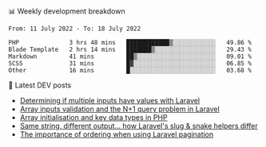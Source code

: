 📊 Weekly development breakdown
<!--START_SECTION:waka-->

```text
From: 11 July 2022 - To: 18 July 2022

PHP              3 hrs 48 mins   ████████████▒░░░░░░░░░░░░   49.86 %
Blade Template   2 hrs 14 mins   ███████▒░░░░░░░░░░░░░░░░░   29.43 %
Markdown         41 mins         ██▒░░░░░░░░░░░░░░░░░░░░░░   09.01 %
SCSS             31 mins         █▓░░░░░░░░░░░░░░░░░░░░░░░   06.85 %
Other            16 mins         █░░░░░░░░░░░░░░░░░░░░░░░░   03.68 %
```

<!--END_SECTION:waka-->

📕 Latest DEV posts
<!-- BLOG-POST-LIST:START -->
- [Determining if multiple inputs have values with Laravel](https://dev.to/michaelvickersuk/determining-if-multiple-inputs-have-values-with-laravel-km6)
- [Array inputs validation and the N+1 query problem in Laravel](https://dev.to/michaelvickersuk/array-inputs-validation-and-the-n1-query-problem-in-laravel-2agb)
- [Array initialisation and key data types in PHP](https://dev.to/michaelvickersuk/array-initialisation-and-key-data-types-in-php-1e5b)
- [Same string, different output... how Laravel&#39;s slug &amp; snake helpers differ](https://dev.to/michaelvickersuk/same-string-different-output-how-laravels-slug-snake-helpers-differ-1ccj)
- [The importance of ordering when using Laravel pagination](https://dev.to/michaelvickersuk/the-importance-of-ordering-when-using-laravel-pagination-1e37)
<!-- BLOG-POST-LIST:END -->
